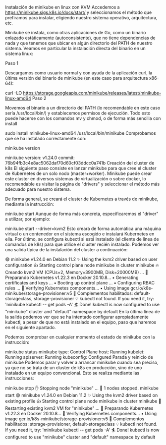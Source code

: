 Instalación de minikube en linux con KVM
Accedemos a https://minikube.sigs.k8s.io/docs/start/ y seleccionamos el método que prefiramos para instalar, eligiendo nuestro sistema operativo, arquitectura, etc.

Minikube se instala, como otras aplicaciones de Go, como un binario enlazado estáticamente (autoconsistente), que no tiene dependencias de nada y que tenemos que ubicar en algún directorio del PATH de nuestro sistema. Veamos en particular la instalación directa del binario en un sistema linux:

Paso 1

Descargamos como usuario normal y con ayuda de la aplicación curl, la última versión del binario de minikube (en este caso para arquitectura x86-64):

curl -LO https://storage.googleapis.com/minikube/releases/latest/minikube-linux-amd64
Paso 2

Movemos el binario a un directorio del PATH (lo recomendable en este caso sería /usr/local/bin/) y establecemos permisos de ejecución. Todo esto puede hacerse con los comandos mv y chmod, o de forma más sencilla con install

sudo install minikube-linux-amd64 /usr/local/bin/minikube
Comprobamos que se ha instalado correctamente con:

minikube version

minikube version: v1.24.0
commit: 76b94fb3c4e8ac5062daf70d60cf03ddcc0a741b
Creación del cluster de k8s
El siguiente paso consiste en lanzar minikube para que cree el cluster de Kubernetes de un solo nodo (master+worker). Minikube puede crear este cluster en diversos sistemas de virtualización o sobre docker, lo recomendable es visitar la página de "drivers" y seleccionar el método más adecuado para nuestro sistema.

De forma general, se creará el cluster de Kubernetes a través de minikube, mediante la instrucción:

minikube start
Aunque de forma más concreta, especificaremos el "driver" a utilizar, por ejemplo:

minikube start --driver=kvm2
Esto creará de forma automática una máquina virtual o un contenedor en el sistema escogido e instalará Kubernetes en ella. Por último, se configura kubectl si está instalado (el cliente de línea de comandos de k8s) para que utilice el cluster recién instalado. Podemos ver una salida típica de la instalación del cluster a continuación:

😄  minikube v1.24.0 en Debian 11.2
✨  Using the kvm2 driver based on user configuration
👍  Starting control plane node minikube in cluster minikube
🔥  Creando kvm2 VM (CPUs=2, Memory=3900MB, Disk=20000MB) ...
🐳  Preparando Kubernetes v1.22.3 en Docker 20.10.8...
    ▪ Generating certificates and keys ...
    ▪ Booting up control plane ...
    ▪ Configuring RBAC rules ...
🔎  Verifying Kubernetes components...
    ▪ Using image gcr.io/k8s-minikube/storage-provisioner:v5
🌟  Complementos habilitados: default-storageclass, storage-provisioner
💡  kubectl not found. If you need it, try: 'minikube kubectl -- get pods -A'
🏄  Done! kubectl is now configured to use "minikube" cluster and "default" namespace by default
En la última línea de la salida podemos ver que se ha intentado configurar apropiadamente kubectl, a pesar de que no está instalado en el equipo, paso que haremos en el siguiente apartado.

Podemos comprobar en cualquier momento el estado de minikube con la instrucción:

minikube status
minikube
type: Control Plane
host: Running
kubelet: Running
apiserver: Running
kubeconfig: Configured
Parada y reinicio de minikube
Podemos parar y volver a arrancar minikube cuando sea preciso, ya que no se trata de un cluster de k8s en producción, sino de uno instalado en un equipo convencional. Esto se realiza mediante las instrucciones:

minikube stop
✋  Stopping node "minikube"  ...
🛑  1 nodes stopped.
minikube start
😄  minikube v1.24.0 en Debian 11.2
✨  Using the kvm2 driver based on existing profile
👍  Starting control plane node minikube in cluster minikube
🔄  Restarting existing kvm2 VM for "minikube" ...
🐳  Preparando Kubernetes v1.22.3 en Docker 20.10.8...
🔎  Verifying Kubernetes components...
    ▪ Using image gcr.io/k8s-minikube/storage-provisioner:v5
🌟  Complementos habilitados: storage-provisioner, default-storageclass
💡  kubectl not found. If you need it, try: 'minikube kubectl -- get pods -A'
🏄  Done! kubectl is now configured to use "minikube" cluster and "default" namespace by default
